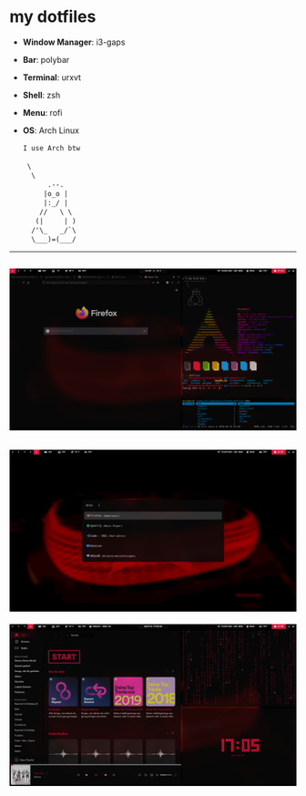 # my dotfiles

- **Window Manager**: i3-gaps
- **Bar**: polybar
- **Terminal**: urxvt
- **Shell**: zsh
- **Menu**: rofi
- **OS**: Arch Linux

      I use Arch btw 
    
       \
        \
            .--.
           |o_o |
           |:_/ |
          //   \ \
         (|     | )
        /'\_   _/`\
        \___)=(___/


---
![Screenshot](https://github.com/089kili/dotfiles/blob/master/themes/screenshots/Screenshot1.png)
---
![Screenshot](https://github.com/089kili/dotfiles/blob/master/themes/screenshots/Screenshot2.png)
---
![Screenshot](https://github.com/089kili/dotfiles/blob/master/themes/screenshots/Screenshot3.png)
